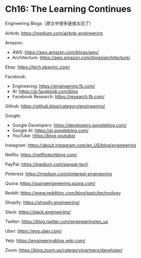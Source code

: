 # Ch16: The Learning Continues

Engineering Blogs（原文中很多链接太旧了）

Airbnb: https://medium.com/airbnb-engineering

Amazon: 

- AWS: https://aws.amazon.com/blogs/aws/
- Architecture: https://aws.amazon.com/blogs/architecture/

Ebay: https://tech.ebayinc.com/

Facebook: 

- Engineering: https://engineering.fb.com/
- AI: https://ai.facebook.com/blog
- Facebook Research: https://research.fb.com/

Github: https://github.blog/category/engineering/

Google: 

- Google Developers: https://developers.googleblog.com/
- Google AI: https://ai.googleblog.com/
- YouTube: https://blog.youtube/

Instagram: https://about.instagram.com/en_US/blog/engineering

Netflix: https://netflixtechblog.com/

PayPal: https://medium.com/paypal-tech

Pinterest: https://medium.com/pinterest-engineering

Quora: https://quoraengineering.quora.com/

Reddit: https://www.redditinc.com/blog/topic/technology

Shopify: https://shopify.engineering/

Slack: https://slack.engineering/

Twitter: https://blog.twitter.com/engineering/en_us

Uber: https://eng.uber.com/

Yelp: https://engineeringblog.yelp.com/

Zoom: https://blog.zoom.us/category/partners/developer/